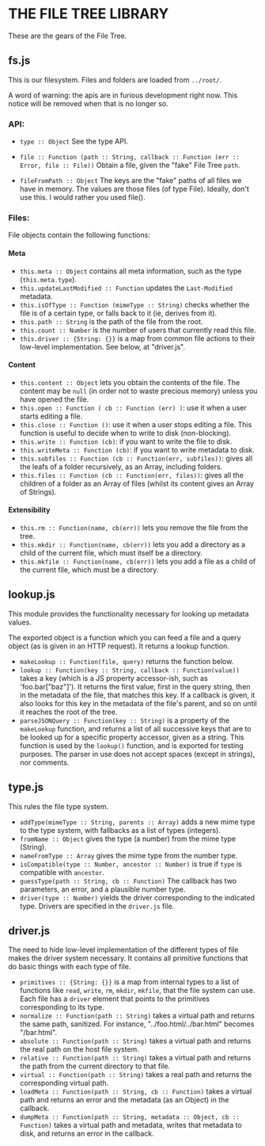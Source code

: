 THE FILE TREE LIBRARY
=====================


These are the gears of the File Tree.

fs.js
-----

This is our filesystem. Files and folders are loaded from `../root/`.

A word of warning: the apis are in furious development right now. This notice
will be removed when that is no longer so.

### API:

- `type :: Object`
  See the type API.

- `file :: Function (path :: String, callback :: Function (err :: Error, file
  :: File))`
  Obtain a file, given the "fake" File Tree `path`.

- `fileFromPath :: Object`
  The keys are the "fake" paths of all files we have in memory. The values are
  those files (of type File).
  Ideally, don't use this. I would rather you used file().

### Files:

File objects contain the following functions:

#### Meta

* `this.meta :: Object` contains all meta information, such as the type
  (`this.meta.type`).
* `this.updateLastModified :: Function` updates the `Last-Modified` metadata.
* `this.isOfType :: Function (mimeType :: String)` checks whether the file is
  of a certain type, or falls back to it (ie, derives from it).
* `this.path :: String` is the path of the file from the root.
* `this.count :: Number` is the number of users that currently read this file.
* `this.driver :: {String: {}}` is a map from common file actions to their
  low-level implementation. See below, at "driver.js".

#### Content

* `this.content :: Object` lets you obtain the contents of the file.
  The content may be `null` (in order not to waste precious memory) unless you
  have opened the file.
* `this.open :: Function ( cb :: Function (err) )`: use it when a user starts
  editing a file.
* `this.close :: Function ()`: use it when a user stops editing a file.
  This function is useful to decide when to write to disk (non-blocking).
* `this.write :: Function (cb)`: if you want to write the file to disk.
* `this.writeMeta :: Function (cb)`: if you want to write metadata to disk.
* `this.subfiles :: Function (cb :: Function(err, subfiles))`: gives all the
  leafs of a folder recursively, as an Array, including folders.
* `this.files :: Function (cb :: Function(err, files))`: gives all the
  children of a folder as an Array of files (whilst its content gives an Array
  of Strings).

#### Extensibility

* `this.rm :: Function(name, cb(err))` lets you remove the file from the tree.
* `this.mkdir :: Function(name, cb(err))` lets you add a directory as a child of
  the current file, which must itself be a directory.
* `this.mkfile :: Function(name, cb(err))` lets you add a file as a child of the
  current file, which must be a directory.


lookup.js
---------

This module provides the functionality necessary for looking up metadata values.

The exported object is a function which you can feed a file and a query object
(as is given in an HTTP request). It returns a lookup function.

* `makeLookup :: Function(file, query)` returns the function below.
* `lookup :: Function(key :: String, callback :: Function(value))` takes a key
  (which is a JS property accessor-ish, such as 'foo.bar["baz"]'). It returns
  the first value, first in the query string, then in the metadata of the file,
  that matches this key. If a callback is given, it also looks for this key in
  the metadata of the file's parent, and so on until it reaches the root of the
  tree.
* `parseJSONQuery :: Function(key :: String)` is a property of the `makeLookup`
  function, and returns a list of all successive keys that are to be looked up
  for a specific property accessor, given as a string. This function is used by
  the `lookup()` function, and is exported for testing purposes. The parser in
  use does not accept spaces (except in strings), nor comments.


type.js
-------

This rules the file type system.

- `addType(mimeType :: String, parents :: Array)` adds a new mime type to the
  type system, with fallbacks as a list of types (integers).
- `fromName :: Object` gives the type (a number) from the mime type (String).
- `nameFromType :: Array` gives the mime type from the number type.
- `isCompatible(type :: Number, ancestor :: Number)` is true if `type` is
  compatible with `ancestor`.
- `guessType(path :: String, cb :: Function)` The callback has two parameters,
  an error, and a plausible number type.
- `driver(type :: Number)` yields the driver corresponding to the indicated
  type. Drivers are specified in the `driver.js` file.


driver.js
---------

The need to hide low-level implementation of the different types of file makes
the driver system necessary. It contains all primitive functions that do basic
things with each type of file.

- `primitives :: {String: {}}` is a map from internal types to a list of
  functions like `read`, `write`, `rm`, `mkdir`, `mkfile`, that the file system
  can use. Each file has a `driver` element that points to the primitives
  corresponding to its type.
- `normalize :: Function(path :: String)` takes a virtual path and returns the
  same path, sanitized. For instance, "../foo.html/../bar.html" becomes
  "/bar.html".
- `absolute :: Function(path :: String)` takes a virtual path and returns the
  real path on the host file system.
- `relative :: Function(path :: String)` takes a virtual path and returns the
  path from the current directory to that file.
- `virtual :: Function(path :: String)` takes a real path and returns the
  corresponding virtual path.
- `loadMeta :: Function(path :: String, cb :: Function)` takes a virtual path
  and returns an error and the metadata (as an Object) in the callback.
- `dumpMeta :: Function(path :: String, metadata :: Object, cb :: Function)`
  takes a virtual path and metadata, writes that metadata to disk, and returns
  an error in the callback.

